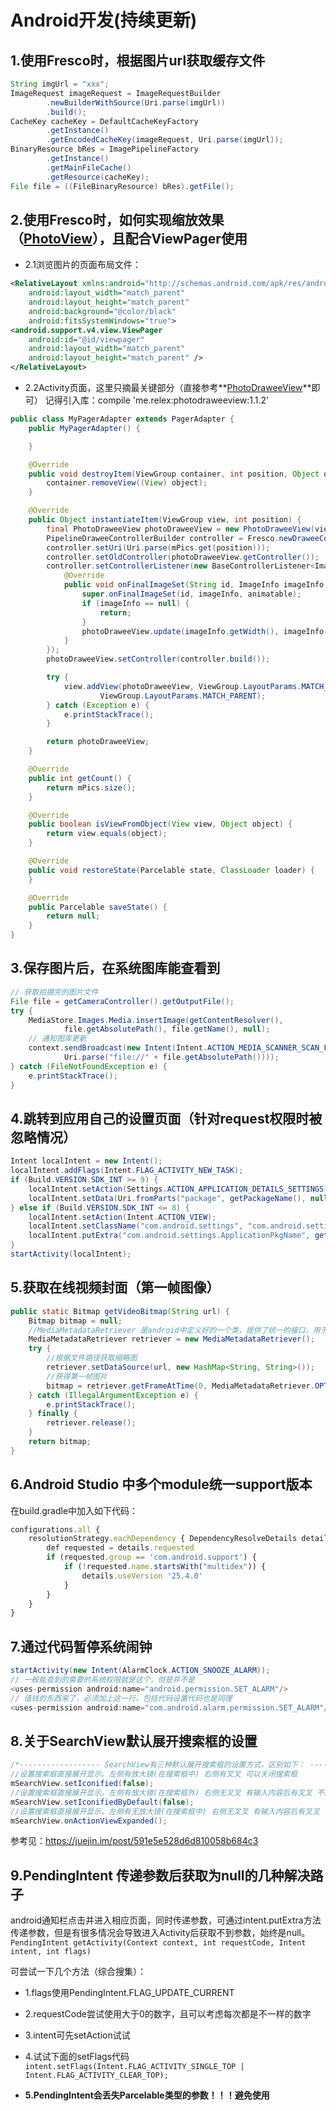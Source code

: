 # Android开发(持续更新)



## 1.使用Fresco时，根据图片url获取缓存文件
```java
String imgUrl = "xxx";
ImageRequest imageRequest = ImageRequestBuilder
        .newBuilderWithSource(Uri.parse(imgUrl))
        .build();
CacheKey cacheKey = DefaultCacheKeyFactory
        .getInstance()
        .getEncodedCacheKey(imageRequest, Uri.parse(imgUrl));
BinaryResource bRes = ImagePipelineFactory
        .getInstance()
        .getMainFileCache()
        .getResource(cacheKey);
File file = ((FileBinaryResource) bRes).getFile();
```



## 2.使用Fresco时，如何实现缩放效果（[PhotoView](https://github.com/chrisbanes/PhotoView)），且配合ViewPager使用

* 2.1浏览图片的页面布局文件：
```xml
<RelativeLayout xmlns:android="http://schemas.android.com/apk/res/android"
    android:layout_width="match_parent"
    android:layout_height="match_parent"
    android:background="@color/black"
    android:fitsSystemWindows="true">
<android.support.v4.view.ViewPager
    android:id="@id/viewpager"
    android:layout_width="match_parent"
    android:layout_height="match_parent" />
</RelativeLayout>
```
  
* 2.2Activity页面，这里只摘最关键部分（直接参考**[PhotoDraweeView](https://github.com/ongakuer/PhotoDraweeView)**即可）
  记得引入库：compile 'me.relex:photodraweeview:1.1.2'
```java
public class MyPagerAdapter extends PagerAdapter {
    public MyPagerAdapter() {

    }

    @Override
    public void destroyItem(ViewGroup container, int position, Object object) {
        container.removeView((View) object);
    }

    @Override
    public Object instantiateItem(ViewGroup view, int position) {
        final PhotoDraweeView photoDraweeView = new PhotoDraweeView(view.getContext());
        PipelineDraweeControllerBuilder controller = Fresco.newDraweeControllerBuilder();
        controller.setUri(Uri.parse(mPics.get(position)));
        controller.setOldController(photoDraweeView.getController());
        controller.setControllerListener(new BaseControllerListener<ImageInfo>() {
            @Override
            public void onFinalImageSet(String id, ImageInfo imageInfo, Animatable animatable) {
                super.onFinalImageSet(id, imageInfo, animatable);
                if (imageInfo == null) {
                    return;
                }
                photoDraweeView.update(imageInfo.getWidth(), imageInfo.getHeight());
            }
        });
        photoDraweeView.setController(controller.build());

        try {
            view.addView(photoDraweeView, ViewGroup.LayoutParams.MATCH_PARENT,
                    ViewGroup.LayoutParams.MATCH_PARENT);
        } catch (Exception e) {
            e.printStackTrace();
        }

        return photoDraweeView;
    }

    @Override
    public int getCount() {
        return mPics.size();
    }

    @Override
    public boolean isViewFromObject(View view, Object object) {
        return view.equals(object);
    }

    @Override
    public void restoreState(Parcelable state, ClassLoader loader) {
    }

    @Override
    public Parcelable saveState() {
        return null;
    }
}
```



## 3.保存图片后，在系统图库能查看到

```java
// 获取拍摄完的图片文件
File file = getCameraController().getOutputFile();
try {
    MediaStore.Images.Media.insertImage(getContentResolver(),
            file.getAbsolutePath(), file.getName(), null);
    // 通知图库更新
    context.sendBroadcast(new Intent(Intent.ACTION_MEDIA_SCANNER_SCAN_FILE,
            Uri.parse("file://" + file.getAbsolutePath())));
} catch (FileNotFoundException e) {
    e.printStackTrace();
}
```



## 4.跳转到应用自己的设置页面（针对request权限时被忽略情况）

```java
Intent localIntent = new Intent();
localIntent.addFlags(Intent.FLAG_ACTIVITY_NEW_TASK);
if (Build.VERSION.SDK_INT >= 9) {
    localIntent.setAction(Settings.ACTION_APPLICATION_DETAILS_SETTINGS);
    localIntent.setData(Uri.fromParts("package", getPackageName(), null));
} else if (Build.VERSION.SDK_INT <= 8) {
    localIntent.setAction(Intent.ACTION_VIEW);
    localIntent.setClassName("com.android.settings", "com.android.settings.InstalledAppDetails");
    localIntent.putExtra("com.android.settings.ApplicationPkgName", getPackageName());
}
startActivity(localIntent);
```



## 5.获取在线视频封面（第一帧图像）

```java
public static Bitmap getVideoBitmap(String url) {
	Bitmap bitmap = null;
	//MediaMetadataRetriever 是android中定义好的一个类，提供了统一的接口，用于从输入的媒体文件中取得帧和元数据；
	MediaMetadataRetriever retriever = new MediaMetadataRetriever();
	try {
		//根据文件路径获取缩略图
		retriever.setDataSource(url, new HashMap<String, String>());
		//获得第一帧图片
		bitmap = retriever.getFrameAtTime(0, MediaMetadataRetriever.OPTION_NEXT_SYNC);
	} catch (IllegalArgumentException e) {
		e.printStackTrace();
	} finally {
		retriever.release();
	}
	return bitmap;
}
```


## 6.Android Studio 中多个module统一support版本

在build.gradle中加入如下代码：
```js
configurations.all {
    resolutionStrategy.eachDependency { DependencyResolveDetails details ->
        def requested = details.requested
        if (requested.group == 'com.android.support') {
            if (!requested.name.startsWith("multidex")) {
                details.useVersion '25.4.0'
            }
        }
    }
}
```



## 7.通过代码暂停系统闹钟

```java
startActivity(new Intent(AlarmClock.ACTION_SNOOZE_ALARM));
// 一般能查到的需要的系统权限就是这个，但是并不是
<uses-permission android:name="android.permission.SET_ALARM"/>
// 值钱的东西来了，必须加上这一行，包括代码设置代码也是同理
<uses-permission android:name="com.android.alarm.permission.SET_ALARM"/>
```



## 8.关于SearchView默认展开搜索框的设置

```java
/*------------------ SearchView有三种默认展开搜索框的设置方式，区别如下： ------------------*/
//设置搜索框直接展开显示。左侧有放大镜(在搜索框中) 右侧有叉叉 可以关闭搜索框
mSearchView.setIconified(false);
//设置搜索框直接展开显示。左侧有放大镜(在搜索框外) 右侧无叉叉 有输入内容后有叉叉 不能关闭搜索框
mSearchView.setIconifiedByDefault(false);
//设置搜索框直接展开显示。左侧有无放大镜(在搜索框中) 右侧无叉叉 有输入内容后有叉叉 不能关闭搜索框
mSearchView.onActionViewExpanded();
```
参考见：https://juejin.im/post/591e5e528d6d810058b684c3



## 9.PendingIntent 传递参数后获取为null的几种解决路子

android通知栏点击并进入相应页面，同时传递参数，可通过intent.putExtra方法传递参数，但是有很多情况会导致进入Activity后获取不到参数，始终是null。
`PendingIntent getActivity(Context context, int requestCode, Intent intent, int flags) `

可尝试一下几个方法（综合搜集）：

* 1.flags使用PendingIntent.FLAG_UPDATE_CURRENT
* 2.requestCode尝试使用大于0的数字，且可以考虑每次都是不一样的数字
* 3.intent可先setAction试试
* 4.试试下面的setFlags代码
 `intent.setFlags(Intent.FLAG_ACTIVITY_SINGLE_TOP | Intent.FLAG_ACTIVITY_CLEAR_TOP);
 `

* **5.PendingIntent会丢失Parcelable类型的参数！！！避免使用**



